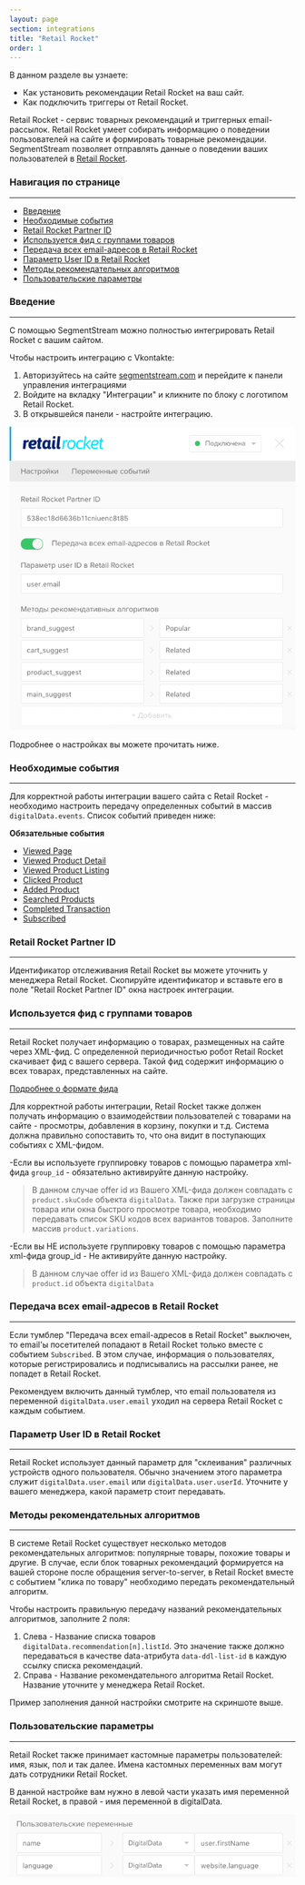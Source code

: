 ```yaml
---
layout: page
section: integrations
title: "Retail Rocket"
order: 1
---
```


В данном разделе вы узнаете:
* Как установить рекомендации Retail Rocket на ваш сайт.
* Как подключить триггеры от Retail Rocket.

Retail Rocket - сервис товарных рекомендаций и триггерных email-рассылок. Retail Rocket умеет собирать информацию о поведении пользователей на сайте и формировать товарные рекомендации. SegmentStream позволяет отправлять данные о поведении ваших пользователей в [Retail Rocket](https://retailrocket.ru/).

### Навигация по странице
------
<ul class="page-navigation">
  <li><a href="#0">Введение</a></li>
  <li><a href="#1">Необходимые события</a></li>
  <li><a href="#2">Retail Rocket Partner ID</a></li>
  <li><a href="#2_1">Используется фид с группами товаров</a></li>
  <li><a href="#3">Передача всех email-адресов в Retail Rocket</a></li>
  <li><a href="#4">Параметр User ID в Retail Rocket</a></li>
  <li><a href="#5">Методы рекомендательных алгоритмов</a></li>
  <li><a href="#6">Пользовательские параметры</a></li>
</ul>


### <a name="0"></a>Введение
------
С помощью SegmentStream можно полностью интегрировать Retail Rocket с вашим сайтом.

Чтобы настроить интеграцию с Vkontakte:
1. Авторизуйтесь на сайте [segmentstream.com](https://admin.segmentstream.com/) и перейдите к панели управления интеграциями
2. Войдите на вкладку "Интеграции" и кликните по блоку с логотипом Retail Rocket.
3. В открывшейся панели - настройте интеграцию.

![](/img/integrations.retailrocket.1.png)

Подробнее о настройках вы можете прочитать ниже.

### <a name="1"></a>Необходимые события
------
Для корректной работы интеграции вашего сайта с Retail Rocket - необходимо настроить передачу определенных событий в массив `digitalData.events`. Список событий приведен ниже:

**Обязательные события**
* [Viewed Page](/events/viewed-page)
* [Viewed Product Detail](/events/viewed-product-detail)
* [Viewed Product Listing](/events/viewed-product-listing)
* [Clicked Product](/events/clicked-product)
* [Added Product](/events/added-product)
* [Searched Products](/events/searched-products)
* [Completed Transaction](/events/completed-transaction)
* [Subscribed](/events/subscribed)


### <a name="2"></a>Retail Rocket Partner ID
------
Идентификатор отслеживания Retail Rocket вы можете уточнить у менеджера Retail Rocket.
Скопируйте идентификатор и вставьте его в поле "Retail Rocket Partner ID" окна настроек интеграции.

### <a name="2_1"></a>Используется фид с группами товаров
------
Retail Rocket получает информацию о товарах, размещенных на сайте через XML-фид. С определенной периодичностью робот Retail Rocket скачивает фид с вашего сервера. Такой фид содержит информацию о всех товарах, представленных на сайте.

[Подробнее о формате фида](https://yandex.ru/support/partnermarket/offers.html)

Для корректной работы интеграции, Retail Rocket также должен получать информацию о взаимодействии пользователей с товарами на сайте - просмотры, добавления в корзину, покупки и т.д. Система должна правильно сопоставить то, что она видит в поступающих событиях с XML-фидом.

 -Если вы используете группировку товаров с помощью параметра xml-фида `group_id` - обязательно активируйте данную настройку.
  >В данном случае offer id из Вашего XML-фида должен совпадать с `product.skuCode` объекта `digitalData`. Также при загрузке страницы товара или окна быстрого просмотре товара, необходимо передавать список SKU кодов всех вариантов товаров. Заполните массив `product.variations`.

 -Если вы НЕ используете группировку товаров с помощью параметра xml-фида group_id - Не активируйте данную настройку.
  >В данном случае offer id из Вашего XML-фида должен совпадать с `product.id` объекта `digitalData`

### <a name="3"></a>Передача всех email-адресов в Retail Rocket
------
Если тумблер "Передача всех email-адресов в Retail Rocket" выключен, то email'ы посетителей попадают в Retail Rocket только вместе с событием `Subscribed`. В этом случае, информация о пользователях, которые регистрировались и подписывались на рассылки ранее, не попадет в Retail Rocket.

Рекомендуем включить данный тумблер, что email пользователя из переменной `digitalData.user.email` уходил на сервера Retail Rocket с каждым событием.

### <a name="4"></a>Параметр User ID в Retail Rocket
------
Retail Rocket использует данный параметр для "склеивания" различных устройств одного пользователя. Обычно значением этого параметра служит `digitalData.user.email` или `digitalData.user.userId`. Уточните у вашего менеджера, какой параметр стоит передавать.

### <a name="5"></a>Методы рекомендательных алгоритмов
------
В системе Retail Rocket существует несколько методов рекомендательных алгоритмов: популярные товары, похожие товары и другие. В случае, если блок товарных рекомендаций формируется на вашей стороне после обращения server-to-server, в Retail Rocket вместе с событием "клика по товару" необходимо передать рекомендательный алгоритм.

Чтобы настроить правильную передачу названий рекомендательных алгоритмов, заполните 2 поля:
1. Слева - Название списка товаров `digitalData.recommendation[n].listId`. Это значение также должно передаваться в качестве data-атрибута `data-ddl-list-id` в каждую ссылку списка рекомендаций.
2. Справа - Название рекомендательного алгоритма Retail Rocket. Название уточните у менеджера Retail Rocket.

Пример заполнения данной настройки смотрите на скриншоте выше.

### <a name="6"></a>Пользовательские параметры
------
Retail Rocket также принимает кастомные параметры пользователей: имя, язык, пол и так далее. Имена кастомных переменных вам могут дать сотрудники Retail Rocket.

В данной настройке вам нужно в левой части указать имя переменной Retail Rocket, в правой - имя переменной в digitalData.

![](/img/integrations.retailrocket.2.png)
